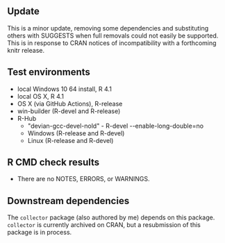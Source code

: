 ## Update

This is a minor update, removing some dependencies and substituting others 
with SUGGESTS when full removals could not easily be supported. This is in 
response to CRAN notices of incompatibility with a forthcoming knitr 
release.

## Test environments

* local Windows 10 64 install, R 4.1
* local OS X, R 4.1
* OS X (via GitHub Actions), R-release
* win-builder (R-devel and R-release)
* R-Hub
  * "devian-gcc-devel-nold" - R-devel --enable-long-double=no
  * Windows (R-release and R-devel)
  * Linux (R-release and R-devel)

## R CMD check results

* There are no NOTES, ERRORS, or WARNINGS.

## Downstream dependencies

The `collector` package (also authored by me) depends on this package. 
`collector` is currently archived on CRAN, but a resubmission of this 
package is in process.
